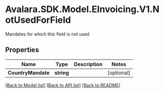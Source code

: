 # Avalara.SDK.Model.EInvoicing.V1.NotUsedForField
Mandates for which this field is not used

## Properties

Name | Type | Description | Notes
------------ | ------------- | ------------- | -------------
**CountryMandate** | **string** |  | [optional] 

[[Back to Model list]](../../../README.md#documentation-for-models) [[Back to API list]](../../../README.md#documentation-for-api-endpoints) [[Back to README]](../../../README.md)

